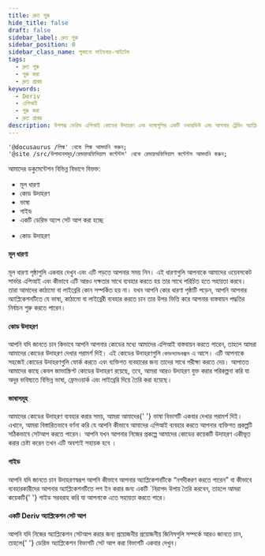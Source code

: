 ```yaml
---
title: দ্রুত শুরু
hide_title: false
draft: false
sidebar_label: দ্রুত শুরু
sidebar_position: 0
sidebar_class_name: লুকানো সাইডবার-আইটেম
tags:
  - দ্রুত শুরু
  - শুরু করা
  - দ্রুত প্রারম্ভ
keywords:
  - Deriv
  - এপিআই
  - শুরু করা
  - দ্রুত প্রারম্ভ
description: উপলব্ধ ডেরিভ এপিআই কোডের উদাহরণ এবং ভাষাগুলির একটি ওভারভিউ এবং আপনার ট্রেডিং অ্যাপ্লিকেশন তৈরি করতে এটি কীভাবে ব্যবহার করবেন তা পান।
---
```


```mdx-code-block
'@docusaurus /লিঙ্ক' থেকে লিঙ্ক আমদানি করুন;
'@site /src/উপাদানসমূহ/রেন্ডারঅফিসিয়াল কন্টেন্টস' থেকে রেন্ডারঅফিসিয়াল কন্টেন্টস আমদানি করুন;
```

আমাদের ডকুমেন্টেশন বিভিন্ন বিভাগে বিভক্ত:

<RenderOfficialContents>
  <ul>
    <li>
      <Link href='/docs/category/core-concepts'>মূল ধারণা
    </li>
    <li>
      <Link href='/docs/category/code-examples'>কোড উদাহরণ
    </li>
    <li>
      <Link href='/docs/category/languages'>ভাষা
    </li>
    <li>
      <Link href='/docs/category/guides'>গাইড
    </li>
    <li>
      <Link href='/docs/setting-up-a-deriv-application'>একটি ডেরিভ অ্যাপ সেট আপ করা হচ্ছে
    </li>
  </ul>
  <ul>
    <li>
      <Link href='/docs/category/code-examples'>কোড উদাহরণ
    </li>
  </ul>
</RenderOfficialContents>

<RenderOfficialContents>
  <h4>মূল ধারণা</h4>
</RenderOfficialContents>

<RenderOfficialContents>
    <Link href='/docs/category/core-concepts'>মূল ধারণা পৃষ্ঠাগুলি একবার দেখুন এবং এটি পড়তে আপনার
    সময় নিন। এই ধারণাগুলি আপনাকে আমাদের ওয়েবসকেট সার্ভার এপিআই
    এবং কীভাবে এটি আরও দক্ষতার সাথে ব্যবহার করতে হয় তার সাথে পরিচিত হতে সহায়তা করবে। তারা আমাদের কাঠামো বা লাইব্রেরি কোন সম্পর্কিত হয় না।
</RenderOfficialContents>

<RenderOfficialContents>
    যখন আপনি <Link href='/docs/category/core-concepts'>কোর ধারণা পৃষ্ঠাটি পড়েন, আপনি
    আপনার অ্যাপ্লিকেশনটিতে যে ভাষা, কাঠামো বা লাইব্রেরী ব্যবহার করতে চান তার উপর ভিত্তি করে আপনার বাস্তবায়ন পদ্ধতির নির্বাচন শুরু করতে পারেন।

</RenderOfficialContents>

<h4>কোড উদাহরণ</h4>

আপনি যদি জানতে চান কিভাবে আপনি আপনার কোডের মধ্যে আমাদের এপিআই বাস্তবায়ন করতে পারেন, তাহলে আমরা আমাদের <Link href='/docs/category/code-examples'>কোডের উদাহরণ</Link>
দেখার পরামর্শ দিই। এই কোডের উদাহরণগুলি
`কোডস্যান্ডবক্সস` এ আসে। এটি আপনাকে সহজেই কোডের উদাহরণগুলি ফোর্ক করতে এবং
ব্যক্তিগত ব্যবহারের জন্য তাদের সাথে পরীক্ষা করতে দেয়। আপাতত আমাদের কাছে কেবল জাভাস্ক্রিপ্ট কোডের উদাহরণ রয়েছে, তবে, আমরা আরও উদাহরণ
যুক্ত করার পরিকল্পনা করি যা অদূর ভবিষ্যতে বিভিন্ন ভাষা, ফ্রেমওয়ার্ক এবং লাইব্রেরি দিয়ে তৈরি করা হয়েছে।

<RenderOfficialContents>
  <h4>ভাষাসমূহ</h4>
</RenderOfficialContents>

<RenderOfficialContents>
    আমাদের কোডের উদাহরণ ব্যবহার করার সময়, আমরা আমাদের{' '}
    <Link href='/docs/category/languages'>ভাষা বিভাগটি একবার দেখার পরামর্শ দিই। এখানে, আমরা বিস্তারিতভাবে বর্ণনা করি যে আপনি
    কীভাবে আমাদের এপিআই ব্যবহার করতে আপনার ব্যক্তিগত প্রকল্পটি সঠিকভাবে সেটআপ করতে পারেন। আপনি যখন আপনার নিজের প্রকল্পে আমাদের কোডের কয়েকটি উদাহরণ একীভূত করার চেষ্টা করেন তখন এটি অবশ্যই সহায়ক হবে
    ।
</RenderOfficialContents>

<RenderOfficialContents>
  <h4>গাইড</h4>
</RenderOfficialContents>

<RenderOfficialContents>
    আপনি যদি জানতে চান উদাহরণস্বরূপ আপনি কীভাবে আপনার অ্যাপ্লিকেশনটিকে “নগদীকরণ করতে পারেন” বা কীভাবে ব্যবহারকারীদের আপনার অ্যাপ্লিকেশনটিতে লগ ইন করার জন্য একটি
    `নিরাপদ উপায় তৈরি করবেন, তাহলে আমরা কয়েকটি{' '}
    <Link href='/docs/category/guides'>গাইড সরবরাহ করি যা আপনাকে এতে সহায়তা করতে পারে।
</RenderOfficialContents>

<RenderOfficialContents>
  <h4>একটি Deriv অ্যাপ্লিকেশন সেট আপ</h4>
</RenderOfficialContents>

<RenderOfficialContents>
    আপনি যদি নিজের অ্যাপ্লিকেশন সেটআপ করার জন্য প্রয়োজনীয় প্রয়োজনীয় জিনিসগুলি সম্পর্কে আরও জানতে চান,
    তাহলে{' '}
    <Link href='/docs/setting-up-a-deriv-application'>ডেরিভ অ্যাপ্লিকেশন বিভাগটি সেট আপ করা বিভাগটি একবার দেখুন।
</RenderOfficialContents>
